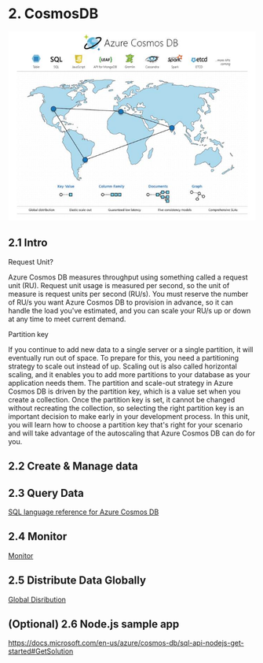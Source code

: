 # 2. CosmosDB

![overview](../images/2.00.jpg)

## 2.1 Intro

Request Unit?

Azure Cosmos DB measures throughput using something called a request unit (RU). Request unit usage is measured per second, so the unit of measure is request units per second (RU/s). You must reserve the number of RU/s you want Azure Cosmos DB to provision in advance, so it can handle the load you've estimated, and you can scale your RU/s up or down at any time to meet current demand.

Partition key

If you continue to add new data to a single server or a single partition, it will eventually run out of space. To prepare for this, you need a partitioning strategy to scale out instead of up. Scaling out is also called horizontal scaling, and it enables you to add more partitions to your database as your application needs them.
The partition and scale-out strategy in Azure Cosmos DB is driven by the partition key, which is a value set when you create a collection. Once the partition key is set, it cannot be changed without recreating the collection, so selecting the right partition key is an important decision to make early in your development process.
In this unit, you will learn how to choose a partition key that's right for your scenario and will take advantage of the autoscaling that Azure Cosmos DB can do for you.

## 2.2 Create & Manage data

## 2.3 Query Data

[SQL language reference for Azure Cosmos DB](https://docs.microsoft.com/en-us/azure/cosmos-db/sql-api-query-reference)

## 2.4 Monitor

[Monitor](https://docs.microsoft.com/en-us/azure/cosmos-db/monitor-accounts)

## 2.5 Distribute Data Globally

[Global Disribution](https://docs.microsoft.com/en-us/azure/cosmos-db/tutorial-global-distribution-sql-api)

## (Optional) 2.6 Node.js sample app

https://docs.microsoft.com/en-us/azure/cosmos-db/sql-api-nodejs-get-started#GetSolution



